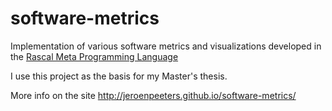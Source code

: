 software-metrics
================

Implementation of various software metrics and visualizations developed in the 
[Rascal Meta Programming Language](http://www.rascal-mpl.org/)

I use this project as the basis for my Master's thesis.

More info on the site http://jeroenpeeters.github.io/software-metrics/
